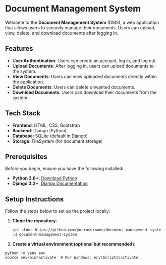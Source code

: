 # Document Management System

Welcome to the **Document Management System** (DMS), a web application that allows users to securely manage their documents. Users can upload, view, delete, and download documents after logging in.

## Features

- **User Authentication**: Users can create an account, log in, and log out.
- **Upload Documents**: After logging in, users can upload documents to the system.
- **View Documents**: Users can view uploaded documents directly within the application.
- **Delete Documents**: Users can delete unwanted documents.
- **Download Documents**: Users can download their documents from the system.

## Tech Stack

- **Frontend**: HTML, CSS, Bootstrap
- **Backend**: Django (Python)
- **Database**: SQLite (default in Django)
- **Storage**: FileSystem (for document storage)

## Prerequisites

Before you begin, ensure you have the following installed:

- **Python 3.8+**: [Download Python](https://www.python.org/downloads/)
- **Django 3.2+**: [Django Documentation](https://docs.djangoproject.com/en/stable/)

## Setup Instructions

Follow the steps below to set up the project locally:

1. **Clone the repository**:

   ```bash
   git clone https://github.com/yourusername/document-management-system.git
   cd document-management-system

2. **Create a virtual environment (optional but recommended)**:

  ```
  python -m venv env
  source env/bin/activate  # For Windows: env\Scripts\activate
 ```

